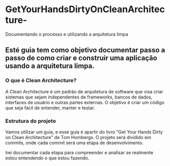 # GetYourHandsDirtyOnCleanArchitecture-

Documentando o processo e utilizando a arquitetura limpa

## Esté guia tem como objetivo documentar passo a passo de como criar e construir uma aplicação usando a arquitetura limpa.

### O que é Clean Architecture?

A Clean Architecture é um padrão de arquitetura de software que visa criar sistemas que sejam independentes de
frameworks, bancos de dados, interfaces de usuário e outras partes externas. O objetivo é criar um código que seja fácil
de entender, manter e testar.

### Estrutura do projeto
Vamos utilizar um guia, e esse guia é apartir do livro "Get Your Hands Dirty on Clean Architecture" de Tom Hombergs.
O projeto será dividido em commits, onde cada commit será uma etapa de desenvolvimento. 

Irei documentar cada etapa para compreender e analisar se realmente estou entendendo o que estou fazendo.


